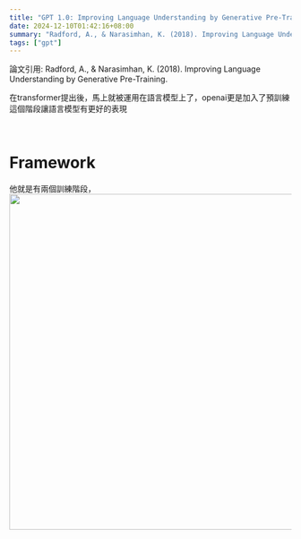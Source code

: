 ```yaml
---
title: "GPT 1.0: Improving Language Understanding by Generative Pre-Training."
date: 2024-12-10T01:42:16+08:00
summary: "Radford, A., & Narasimhan, K. (2018). Improving Language Understanding by Generative Pre-Training."
tags: ["gpt"]
---
```


論文引用: Radford, A., & Narasimhan, K. (2018). Improving Language Understanding by Generative Pre-Training.


在transformer提出後，馬上就被運用在語言模型上了，openai更是加入了預訓練這個階段讓語言模型有更好的表現

<br>

# Framework
他就是有兩個訓練階段，
<img src="framework.png" style="margin: auto; display: block;" width=600>



